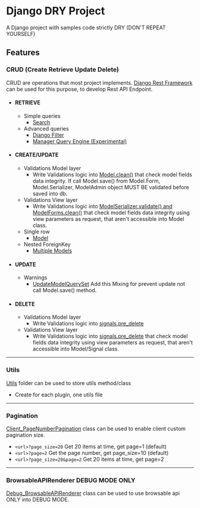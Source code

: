 # Django DRY Project
A Django project with samples code strictly DRY (DON'T REPEAT YOURSELF)

## Features
### CRUD (Create Retrieve Update Delete)
CRUD are operations that most project implements.
[Django Rest Framework](https://www.django-rest-framework.org/) can be used for this purpose, to develop Rest API Endpoint.
+ #### RETRIEVE
  + Simple queries
    + [Search](https://github.com/giuseppenovielli/django_dry_project/blob/main/src/users/views.py#L30)
  + Advanced queries
    + [Django Filter](https://github.com/giuseppenovielli/django_dry_project/blob/main/src/motorizations/filters.py)
    + [Manager Query Engine (Experimental)](https://github.com/giuseppenovielli/django_dry_project/wiki/Manger-Query-Engine-%5BExperimental%5D)

+ #### CREATE/UPDATE
  + Validations Model layer
    + Write Validations logic into [Model.clean()](https://github.com/giuseppenovielli/django_dry_project/blob/main/src/motorizations/models.py#L102) that check model fields data integrity.
    If call Model.save() from Model.Form, Model.Serializer, ModelAdmin object MUST BE validated before saved into db.
  + Validations View layer
    + Write Validations logic into [ModelSerializer.validate() and ModelForms.clean()](https://github.com/giuseppenovielli/django_dry_project/blob/main/src/motorizations/serializers.py#L51) that check model fields data integrity using view parameters as request, that aren't accessible into Model class.
  + Single row
    + [Model](https://github.com/giuseppenovielli/django_dry_project/blob/main/src/motorizations/views.py#L69)
  + Nested ForeignKey
    + [Multiple Models](https://github.com/giuseppenovielli/django_dry_project/blob/main/src/motorizations/views.py#L69)

+ #### UPDATE
  + Warnings
    + [UpdateModelQuerySet](https://github.com/giuseppenovielli/django_dry_project/blob/main/src/motorizations/managers.py#L82) Add this Mixing for prevent update not call Model.save() method.

+ #### DELETE
  + Validations Model layer
    + Write Validations logic into [signals.pre_delete](https://github.com/giuseppenovielli/django_dry_project/blob/main/src/motorizations/signals.py#L10)
  + Validations View layer
    + Write Validations logic into [signals.pre_delete](https://github.com/giuseppenovielli/django_dry_project/blob/main/src/motorizations/signals.py#L10) that check model fields data integrity using view parameters as request, that aren't accessible into Model/Signal class.
---
### Utils
[Utils](https://github.com/giuseppenovielli/django_dry_project/tree/main/src/utils) folder can be used to store utils method/class
+ Create for each plugin, one utils file
---
### Pagination
[Client_PageNumberPagination](https://github.com/giuseppenovielli/django_dry_project/blob/main/src/utils/rest_framework.py) class can be used to enable client custom pagination size.
+ `<url>?page_size=20` Get 20 items at time, get page=1 (default) 
+ `<url>?page=2` Get the page number, get page_size=10 (default)
+ `<url>?page_size=20&page=2` Get 20 items at time, get page=2
---
### BrowsableAPIRenderer DEBUG MODE ONLY 
[Debug_BrowsableAPIRenderer](https://github.com/giuseppenovielli/django_dry_project/blob/main/src/utils/rest_framework.py#L23) class can be used to use browsable api ONLY into DEBUG MODE.
